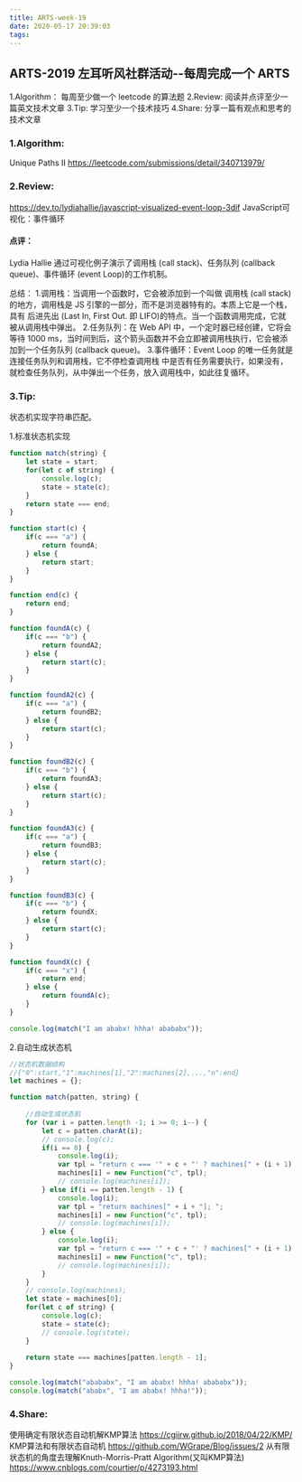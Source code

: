 ```yaml
---
title: ARTS-week-19
date: 2020-05-17 20:39:03
tags:
---
```


## ARTS-2019 左耳听风社群活动--每周完成一个 ARTS
1.Algorithm： 每周至少做一个 leetcode 的算法题
2.Review: 阅读并点评至少一篇英文技术文章
3.Tip: 学习至少一个技术技巧
4.Share: 分享一篇有观点和思考的技术文章

### 1.Algorithm:

Unique Paths II https://leetcode.com/submissions/detail/340713979/

### 2.Review:

https://dev.to/lydiahallie/javascript-visualized-event-loop-3dif
JavaScript️可视化：事件循环

#### 点评：

Lydia Hallie 通过可视化例子演示了调用栈 (call stack)、任务队列 (callback queue)、事件循环 (event Loop)的工作机制。

总结：
1.调用栈：当调用一个函数时，它会被添加到一个叫做 调用栈 (call stack) 的地方，调用栈是 JS 引擎的一部分，而不是浏览器特有的。本质上它是一个栈，具有 后进先出 (Last In, First Out. 即 LIFO)的特点。当一个函数调用完成，它就被从调用栈中弹出。
2.任务队列：在 Web API 中，一个定时器已经创建，它将会等待 1000 ms，当时间到后，这个箭头函数并不会立即被调用栈执行，它会被添加到一个任务队列 (callback queue)。
3.事件循环：Event Loop 的唯一任务就是 连接任务队列和调用栈，它不停检查调用栈 中是否有任务需要执行，如果没有，就检查任务队列，从中弹出一个任务，放入调用栈中，如此往复循环。

### 3.Tip:

状态机实现字符串匹配。

1.标准状态机实现 

``` javascript
function match(string) {
	let state = start;
	for(let c of string) {
		console.log(c);
		state = state(c);
	}
	return state === end;
}

function start(c) {
	if(c === "a") {
		return foundA;
	} else {
		return start;
	}
}

function end(c) {
	return end;
}

function foundA(c) {
	if(c === "b") {
		return foundA2;
	} else {
		return start(c);
	}
}

function foundA2(c) {
	if(c === "a") {
		return foundB2;
	} else {
		return start(c);
	}
}

function foundB2(c) {
	if(c === "b") {
		return foundA3;
	} else {
		return start(c);
	}
}

function foundA3(c) {
	if(c === "a") {
		return foundB3;
	} else {
		return start(c);
	}
}

function foundB3(c) {
	if(c === "b") {
		return foundX;
	} else {
		return start(c);
	}
}

function foundX(c) {
	if(c === "x") {
		return end;
	} else {
		return foundA(c);
	}
}

console.log(match("I am ababx! hhha! abababx"));

```

2.自动生成状态机

``` JavaScript
//状态机数据结构
//{"0":start,"1":machines[1],"2":machines[2],...,"n":end}
let machines = {};

function match(patten, string) {
	
	//自动生成状态机
	for (var i = patten.length -1; i >= 0; i--) {
		let c = patten.charAt(i);
		// console.log(c);
		if(i == 0) {
			console.log(i);
			var tpl = "return c === '" + c + "' ? machines[" + (i + 1) + "]:machines[0]; ";
			machines[i] = new Function("c", tpl);
			// console.log(machines[i]);
		} else if(i == patten.length - 1) {
			console.log(i);
			var tpl = "return machines[" + i + "]; ";
			machines[i] = new Function("c", tpl);
			// console.log(machines[i]);
		} else {
			console.log(i);
			var tpl = "return c === '" + c + "' ? machines[" + (i + 1) + "]:machines[" + i + "]; ";
			machines[i] = new Function("c", tpl);
			// console.log(machines[i]);
		}
	}
	// console.log(machines);
	let state = machines[0];
	for(let c of string) {
		console.log(c);
		state = state(c);
		// console.log(state);
	}
	
	return state === machines[patten.length - 1];
}

console.log(match("abababx", "I am ababx! hhha! abababx"));
console.log(match("ababx", "I am ababx! hhha!"));

```

### 4.Share:

使用确定有限状态自动机解KMP算法
https://cgiirw.github.io/2018/04/22/KMP/
KMP算法和有限状态自动机
https://github.com/WGrape/Blog/issues/2
从有限状态机的角度去理解Knuth-Morris-Pratt Algorithm(又叫KMP算法)
https://www.cnblogs.com/courtier/p/4273193.html